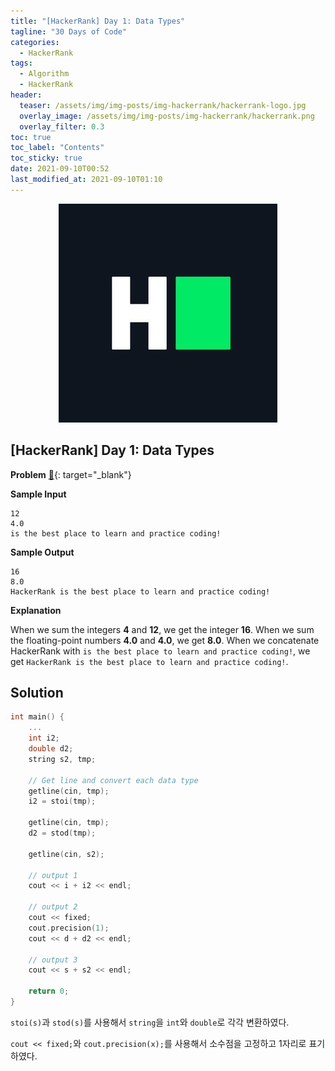 ```yaml
---
title: "[HackerRank] Day 1: Data Types"
tagline: "30 Days of Code"
categories:
  - HackerRank
tags:
  - Algorithm
  - HackerRank
header:
  teaser: /assets/img/img-posts/img-hackerrank/hackerrank-logo.jpg
  overlay_image: /assets/img/img-posts/img-hackerrank/hackerrank.png
  overlay_filter: 0.3
toc: true
toc_label: "Contents"
toc_sticky: true
date: 2021-09-10T00:52
last_modified_at: 2021-09-10T01:10
---
```



<div align="center">
  <a href="https://hackerrank.com" target="_blank">
    <img src="/assets/img/img-posts/img-hackerrank/hackerrank-logo.jpg">
  </a>
</div>


## [HackerRank] Day 1: Data Types

**Problem** [&#x1F517;](https://www.hackerrank.com/challenges/30-data-types/problem){: target="_blank"}

**Sample Input**

```
12
4.0
is the best place to learn and practice coding!
```

**Sample Output**

```
16
8.0
HackerRank is the best place to learn and practice coding!
```

**Explanation**

When we sum the integers **4** and **12**, we get the integer **16**.
When we sum the floating-point numbers **4.0** and **4.0**, we get **8.0**.
When we concatenate HackerRank with `is the best place to learn and practice coding!`, we get `HackerRank is the best place to learn and practice coding!`.


## Solution

```cpp
int main() {
    ...    
    int i2;
    double d2;
    string s2, tmp;

    // Get line and convert each data type
    getline(cin, tmp);
    i2 = stoi(tmp);
    
    getline(cin, tmp);
    d2 = stod(tmp);
    
    getline(cin, s2);
    
    // output 1
    cout << i + i2 << endl;

    // output 2
    cout << fixed;
    cout.precision(1);
    cout << d + d2 << endl;
    
    // output 3
    cout << s + s2 << endl;

    return 0;
}
```

`stoi(s)`과 `stod(s)`를 사용해서 `string`을 `int`와 `double`로 각각 변환하였다.

`cout << fixed;`와 `cout.precision(x);`를 사용해서 소수점을 고정하고 1자리로 표기하였다.
